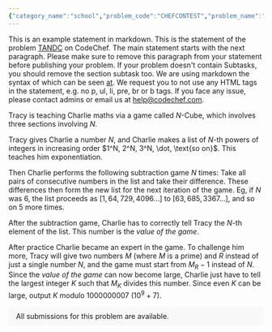 ```yaml
---
{"category_name":"school","problem_code":"CHEFCONTEST","problem_name":"Chef and Contest","problemComponents":{"constraints":"- $1 \\leq T \\leq 1000$\n- $1 \\leq X,Y \\leq 100$\n- $0 \\leq P,Q \\leq 100$\n","constraintsState":true,"subtasks":"","subtasksState":true,"inputFormat":"- The first line of input contains a single integer $T$, denoting the number of test cases. The description of $T$ test cases follows.\n- The first and only line of each test case contains four space-separated integers — $X,Y,P$, and $Q$ respectively.\n","inputFormatState":true,"outputFormat":"For each test case, output a single line containing one string — the name of the winner (\u0022Chef\u0022 or \u0022Chefina\u0022), or \u0022Draw\u0022 if the match was a draw. Print each string without the quotes.\n\nEach character of the answer can be printed in either uppercase or lowercase, i.e, the strings \u0022Chef\u0022, \u0022chEf\u0022, \u0022cHeF\u0022, etc. are treated as equivalent.\n\n","outputFormatState":true,"sampleTestCases":{"0":{"id":1,"input":"3\n10 8 2 3\n10 10 10 10\n40 21 2 0\n","output":"Chef\nDraw\nChefina","explanation":"**Test Case $1$:** \n- Chef solved the problems in $10$ minutes and made $2$ wrong submissions, thus his total penalty is $10 + 2 \\cdot 10 = 30$ minutes.\n- Chefina solved the problems in $8$ minutes and made $3$ wrong submissions, thus her total penalty is $8 + 3 \\cdot 10 = 38$ minutes.\n\nChef took less time, so he is the winner.\n\n**Test Case $2$:**\n- Chef solved the problems in $10$ minutes and made $10$ wrong submissions, thus his total penalty is $10 + 10 \\cdot 10 = 110$ minutes.\n- Chefina solved the problems in $10$ minutes and made $3$ wrong submissions, thus her total penalty is $10 + 10 \\cdot 10 = 110$ minutes.\n\nChef and Chefina took the same time, so the match is a draw.\n\n**Test Case $3$:**\n- Chef solved the problems in $40$ minutes and made $2$ wrong submissions, thus his total penalty is $40 + 2 \\cdot 10 = 60$ minutes.\n- Chefina solved the problems in $21$ minutes and made $0$ wrong submissions, thus her total penalty is $21 + 0 \\cdot 10 = 21$ minutes.\n\nChefina took less time, so she is the winner.","isDeleted":false}}},"video_editorial_url":"https://youtu.be/wF0E6a6d98k","languages_supported":{"0":"CPP14","1":"C","2":"JAVA","3":"PYTH 3.6","4":"CPP17","5":"PYTH","6":"PYP3","7":"CS2","8":"ADA","9":"PYPY","10":"TEXT","11":"PAS fpc","12":"NODEJS","13":"RUBY","14":"PHP","15":"GO","16":"HASK","17":"TCL","18":"PERL","19":"SCALA","20":"LUA","21":"kotlin","22":"BASH","23":"JS","24":"LISP sbcl","25":"rust","26":"PAS gpc","27":"BF","28":"CLOJ","29":"R","30":"D","31":"CAML","32":"FORT","33":"ASM","34":"swift","35":"FS","36":"WSPC","37":"LISP clisp","38":"SQL","39":"SCM guile","40":"PERL6","41":"ERL","42":"CLPS","43":"ICK","44":"NICE","45":"PRLG","46":"ICON","47":"COB","48":"SCM chicken","49":"PIKE","50":"SCM qobi","51":"ST","52":"SQLQ","53":"NEM"},"max_timelimit":1,"source_sizelimit":50000,"problem_author":"utkarsh_adm","problem_tester":"","date_added":"7-12-2021","tags":{"0":"cakewalk","1":"start19","2":"utkarsh_adm"},"problem_difficulty_level":"Unavailable","best_tag":"","editorial_url":"https://discuss.codechef.com/problems/CHEFCONTEST","time":{"view_start_date":1639243800,"submit_start_date":1639243800,"visible_start_date":1639243800,"end_date":1735669800},"is_direct_submittable":false,"problemDiscussURL":"https://discuss.codechef.com/search?q=CHEFCONTEST","is_proctored":false,"visitedContests":{},"layout":"problem"}
---
```

This is an example statement in markdown. This is the statement of the problem [TANDC](https://codechef.com/problems/TANDC) on CodeChef. The main statement starts with the next paragraph. Please make sure to remove this paragraph from your statement before publishing your problem. If your problem doesn't contain Subtasks, you should remove the section subtask too. We are using markdown the syntax of which can be seen [at](https://github.com/showdownjs/showdown/wiki/Showdown's-Markdown-syntax). We request you to not use any HTML tags in the statement, e.g. no p, ul, li, pre, br or b tags. If you face any issue, please contact admins or email us at help@codechef.com.

Tracy is teaching Charlie maths via a game called $N$-Cube, which involves three sections involving $N$.

Tracy gives Charlie a number $N$, and Charlie makes a list of $N$-th powers of integers in increasing order $1^N, 2^N, 3^N, \dot, \text{so on}$. This teaches him exponentiation.

Then Charlie performs the following subtraction game $N$ times: Take all pairs of consecutive numbers in the list and take their difference. These differences then form the new list for the next iteration of the game. Eg, if $N$ was 6, the list proceeds as $[1, 64, 729, 4096 ... ]$ to $[63, 685, 3367 ...]$, and so on $5$ more times.

After the subtraction game, Charlie has to correctly tell Tracy the $N$-th element of the list. This number is the *value of the game*.

After practice Charlie became an expert in the game. To challenge him more, Tracy will give two numbers $M$ (where $M$ is a prime) and $R$ instead of just a single number $N$, and the game must start from $M_R - 1$ instead of $N$. Since the *value of the game* can now become large, Charlie just have to tell the largest integer $K$ such that $M_K$ divides this number. Since even $K$ can be large, output $K$ modulo 1000000007 ($10^9 + 7$).

<aside style='background: #f8f8f8;padding: 10px 15px;'><div>All submissions for this problem are available.</div></aside>